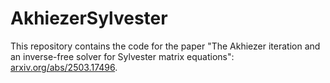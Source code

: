 # AkhiezerSylvester

This repository contains the code for the paper "The Akhiezer iteration and an inverse-free solver for Sylvester matrix equations": [arxiv.org/abs/2503.17496](https://arxiv.org/abs/2503.17496).
